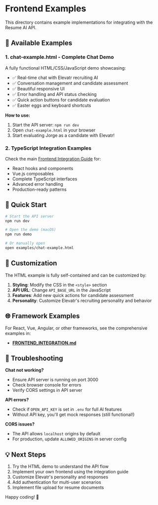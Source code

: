 # Frontend Examples

This directory contains example implementations for integrating with the Resume AI API.

## 🌟 Available Examples

### 1. **chat-example.html** - Complete Chat Demo
A fully functional HTML/CSS/JavaScript demo showcasing:
- ✅ Real-time chat with Elevatr recruiting AI
- ✅ Conversation management and candidate assessment
- ✅ Beautiful responsive UI
- ✅ Error handling and API status checking
- ✅ Quick action buttons for candidate evaluation
- ✅ Easter eggs and keyboard shortcuts

**How to use:**
1. Start the API server: `npm run dev`
2. Open `chat-example.html` in your browser
3. Start evaluating Jorge as a candidate with Elevatr!

### 2. **TypeScript Integration Examples**
Check the main [Frontend Integration Guide](../FRONTEND_INTEGRATION.md) for:
- React hooks and components
- Vue.js composables 
- Complete TypeScript interfaces
- Advanced error handling
- Production-ready patterns

## 🚀 Quick Start

```bash
# Start the API server
npm run dev

# Open the demo (macOS)
npm run demo

# Or manually open
open examples/chat-example.html
```

## 🔧 Customization

The HTML example is fully self-contained and can be customized by:

1. **Styling**: Modify the CSS in the `<style>` section
2. **API URL**: Change `API_BASE_URL` in the JavaScript
3. **Features**: Add new quick actions for candidate assessment
4. **Personality**: Customize Elevatr's recruiting personality and behavior

## 🌐 Framework Examples

For React, Vue, Angular, or other frameworks, see the comprehensive examples in:
- **[FRONTEND_INTEGRATION.md](../FRONTEND_INTEGRATION.md)**

## 🐛 Troubleshooting

**Chat not working?**
- Ensure API server is running on port 3000
- Check browser console for errors
- Verify CORS settings in API server

**API errors?**
- Check if `OPEN_API_KEY` is set in `.env` for full AI features
- Without API key, you'll get mock responses (still functional!)

**CORS issues?**
- The API allows `localhost` origins by default
- For production, update `ALLOWED_ORIGINS` in server config

## 💡 Next Steps

1. Try the HTML demo to understand the API flow
2. Implement your own frontend using the integration guide
3. Customize Elevatr's personality and responses
4. Add authentication for multi-user scenarios
5. Implement file upload for resume documents

Happy coding! 🎯
